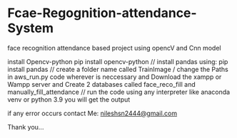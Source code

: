 # Fcae-Regognition-attendance-System
face recognition attendance based project using opencV and Cnn model

install Opencv-python 
pip install opencv-python
//
install pandas using:
pip install pandas
//
create a folder name called TrainImage
/
change the Paths in aws_run.py code wherever is neccessary
and 
Download the xampp or Wampp server and Create 2 databases called 
face_reco_fill and manually_fill_attendance
// run the code using any interpreter like anaconda venv or python 3.9
you will get the output 


if any error occurs contact Me:
nileshsn2444@gmail.com

Thank you...

